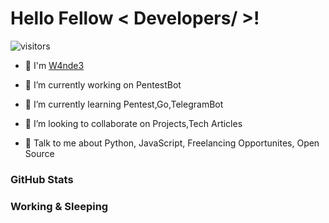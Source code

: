 


<h1> Hello Fellow < Developers/ >!  </h1>
<!--   <img src = "https://raw.githubusercontent.com/MartinHeinz/MartinHeinz/master/wave.gif" width = 20px> -->
<p align='center'>


![visitors](https://visitor-badge.glitch.me/badge?page_id=W4nde3.W4nde3)

</p>


- 🔭 I'm [W4nde3](https://github.com/W4nde3)
  
- 🔭 I’m currently working on PentestBot

- 🌱 I’m currently learning Pentest,Go,TelegramBot 

- 👯 I’m looking to collaborate on Projects,Tech Articles 

- 💬 Talk to me about Python, JavaScript, Freelancing Opportunites, Open Source 


### GitHub Stats

<!-- <img align="left" src="https://github-profile-trophy.vercel.app/?username=W4nde3&theme=onedark&no-frame=true&column=4" /> -->

<!-- <img align="left" src="https://github-readme-stats-mrdulin.vercel.app/api?username=W4nde3&show_icons=true&hide_border=true&hide=prs&theme=radical"> -->

### Working & Sleeping





